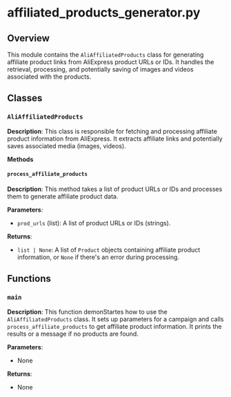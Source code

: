 # affiliated_products_generator.py

## Overview

This module contains the `AliAffiliatedProducts` class for generating affiliate product links from AliExpress product URLs or IDs.  It handles the retrieval, processing, and potentially saving of images and videos associated with the products.


## Classes

### `AliAffiliatedProducts`

**Description**: This class is responsible for fetching and processing affiliate product information from AliExpress. It extracts affiliate links and potentially saves associated media (images, videos).

**Methods**

#### `process_affiliate_products`

**Description**: This method takes a list of product URLs or IDs and processes them to generate affiliate product data.

**Parameters**:
- `prod_urls` (list): A list of product URLs or IDs (strings).

**Returns**:
- `list | None`: A list of `Product` objects containing affiliate product information, or `None` if there's an error during processing.


## Functions

### `main`

**Description**: This function demonStartes how to use the `AliAffiliatedProducts` class. It sets up parameters for a campaign and calls `process_affiliate_products` to get affiliate product information. It prints the results or a message if no products are found.

**Parameters**:
- None

**Returns**:
- None